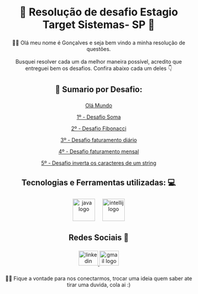 <h1 align="center">🚀 Resolução de  desafio Estagio Target Sistemas- SP 🚀</h1>

###

<p align="center">🙋🏽 Olá meu nome é Gonçalves e seja bem vindo a minha resolução de questões.<br><br>Busquei resolver cada um da melhor maneira possível, acredito que entreguei bem os desafios. Confira abaixo cada um deles 👇</p>

###

<h2 align="center">📖 Sumario por Desafio:</h2>

###
<p align="center"><a href="https://github.com/JoseGoncalvess/Desafio-Estagio-SP/blob/main/Desafio-Estagio-SP/src/Main.java">Olá Mundo</a></p>
<p align="center"><a href="https://github.com/JoseGoncalvess/Desafio-Estagio-SP/blob/main/Desafio-Estagio-SP/src/br/com/org/questoes/questao1/ValorSoma.java">1º - Desafio Soma</a></p>
<p align="center"><a href="https://github.com/JoseGoncalvess/Desafio-Estagio-SP/blob/main/Desafio-Estagio-SP/src/br/com/org/questoes/questao2/DesafioDeFibonacci.java">2º - Desafio Fibonacci</a></p>
<p align="center"><a href="https://github.com/JoseGoncalvess/Desafio-Estagio-SP/blob/main/Desafio-Estagio-SP/src/br/com/org/questoes/questao3/CalcFaturamento.java">3º - Desafio faturamento diário</a></p>
<p align="center"><a href="https://github.com/JoseGoncalvess/Desafio-Estagio-SP/blob/main/Desafio-Estagio-SP/src/br/com/org/questoes/questao4/PercentualDeFaturamento.java">4º - Desafio  faturamento mensal</a></p>
<p align="center"><a href="https://github.com/JoseGoncalvess/Desafio-Estagio-SP/blob/main/Desafio-Estagio-SP/src/br/com/org/questoes/questao5/InversorDeString.java">5º - Desafio  inverta os caracteres de um string</a></p>

###

<h2 align="center">Tecnologias e Ferramentas utilizadas: 💻</h2>

###

<div align="center">
  <img src="https://cdn.jsdelivr.net/gh/devicons/devicon/icons/java/java-original.svg" height="60" alt="java logo"  />
  <img width="12" />
  <img src="https://cdn.jsdelivr.net/gh/devicons/devicon/icons/intellij/intellij-original.svg" height="60" alt="intellij logo"  />
</div>

###

<h2 align="center">Redes Sociais 📲</h2>

###

<div align="center">
  <a href="www.linkedin.com/in/jgoncalvessilva" target="_blank">
    <img src="https://raw.githubusercontent.com/maurodesouza/profile-readme-generator/master/src/assets/icons/social/linkedin/default.svg" width="52" height="40" alt="linkedin logo"  />
  </a>
  <a href="goncalvess.dev@gmail.com" target="_blank">
    <img src="https://raw.githubusercontent.com/maurodesouza/profile-readme-generator/master/src/assets/icons/social/gmail/default.svg" width="52" height="40" alt="gmail logo"  />
  </a>
</div>

###

<p align="center">✌🏽 Fique a vontade para  nos conectarmos, trocar uma ideia quem saber ate tirar uma duvida, cola ai :)</p>

###
